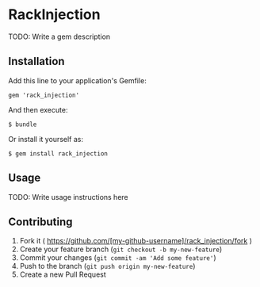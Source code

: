 # RackInjection

TODO: Write a gem description

## Installation

Add this line to your application's Gemfile:

    gem 'rack_injection'

And then execute:

    $ bundle

Or install it yourself as:

    $ gem install rack_injection

## Usage

TODO: Write usage instructions here

## Contributing

1. Fork it ( https://github.com/[my-github-username]/rack_injection/fork )
2. Create your feature branch (`git checkout -b my-new-feature`)
3. Commit your changes (`git commit -am 'Add some feature'`)
4. Push to the branch (`git push origin my-new-feature`)
5. Create a new Pull Request
